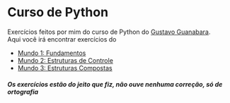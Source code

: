 # Curso de Python
Exercícios feitos por mim do curso de Python do [Gustavo Guanabara](https://www.youtube.com/user/cursosemvideo).  
Aqui você irá encontrar exercícios do
* [Mundo 1: Fundamentos](https://www.youtube.com/playlist?list=PLHz_AreHm4dlKP6QQCekuIPky1CiwmdI6)
* [Mundo 2: Estruturas de Controle](https://www.youtube.com/playlist?list=PLHz_AreHm4dk_nZHmxxf_J0WRAqy5Czye)
* [Mundo 3: Estruturas Compostas](https://www.youtube.com/playlist?list=PLHz_AreHm4dksnH2jVTIVNviIMBVYyFnH)

##### Os exercícios estão do jeito que fiz, não ouve nenhuma correção, só de ortografia
